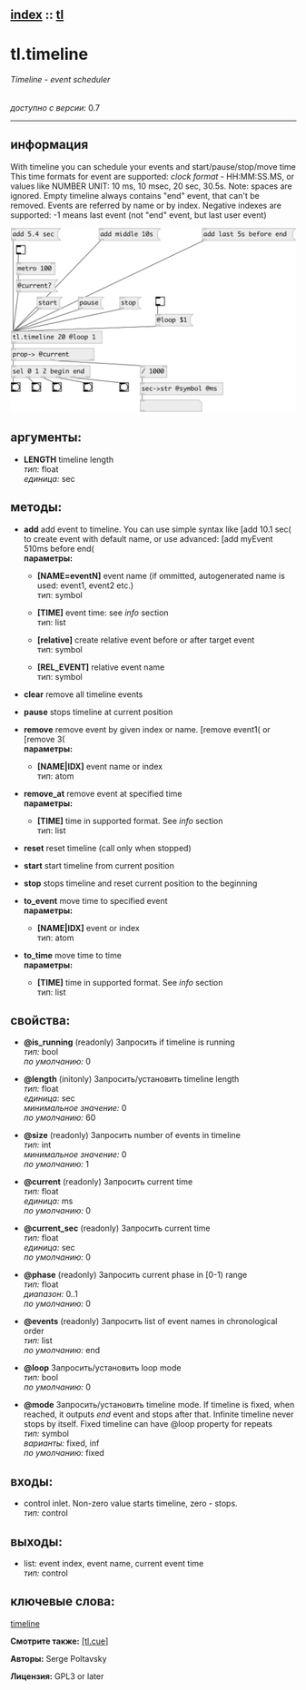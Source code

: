 [index](index.html) :: [tl](category_tl.html)
---

# tl.timeline

###### Timeline - event scheduler

*доступно с версии:* 0.7

---


## информация
With timeline you can schedule your events and start/pause/stop/move time This time formats for event are supported: *clock format* - HH:MM:SS.MS, or values like NUMBER UNIT: 10 ms, 10 msec, 20 sec, 30.5s. Note: spaces are ignored. Empty timeline always contains &#34;end&#34; event, that can&#39;t be removed. Events are referred by name or by index. Negative indexes are supported: -1 means last event (not &#34;end&#34; event, but last user event)


[![example](../examples/img/tl.timeline.jpg)](../examples/pd/tl.timeline.pd)



## аргументы:

* **LENGTH**
timeline length<br>
_тип:_ float<br>
_единица:_ sec<br>



## методы:

* **add**
add event to timeline. You can use simple syntax like [add 10.1 sec( to create
event with default name, or use advanced: [add myEvent 510ms before end(<br>
  __параметры:__
  - **[NAME=eventN]** event name (if ommitted, autogenerated name is used: event1, event2 etc.)<br>
    тип: symbol <br>

  - **[TIME]** event time: see *info* section<br>
    тип: list <br>

  - **[relative]** create relative event before or after target event<br>
    тип: symbol <br>

  - **[REL_EVENT]** relative event name<br>
    тип: symbol <br>

* **clear**
remove all timeline events<br>

* **pause**
stops timeline at current position<br>

* **remove**
remove event by given index or name. [remove event1( or [remove 3(<br>
  __параметры:__
  - **[NAME|IDX]** event name or index<br>
    тип: atom <br>

* **remove_at**
remove event at specified time<br>
  __параметры:__
  - **[TIME]** time in supported format. See *info* section<br>
    тип: list <br>

* **reset**
reset timeline (call only when stopped)<br>

* **start**
start timeline from current position<br>

* **stop**
stops timeline and reset current position to the beginning<br>

* **to_event**
move time to specified event<br>
  __параметры:__
  - **[NAME|IDX]** event or index<br>
    тип: atom <br>

* **to_time**
move time to time<br>
  __параметры:__
  - **[TIME]** time in supported format. See *info* section<br>
    тип: list <br>




## свойства:

* **@is_running** (readonly)
Запросить if timeline is running<br>
_тип:_ bool<br>
_по умолчанию:_ 0<br>

* **@length** (initonly)
Запросить/установить timeline length<br>
_тип:_ float<br>
_единица:_ sec<br>
_минимальное значение:_ 0<br>
_по умолчанию:_ 60<br>

* **@size** (readonly)
Запросить number of events in timeline<br>
_тип:_ int<br>
_минимальное значение:_ 0<br>
_по умолчанию:_ 1<br>

* **@current** (readonly)
Запросить current time<br>
_тип:_ float<br>
_единица:_ ms<br>
_по умолчанию:_ 0<br>

* **@current_sec** (readonly)
Запросить current time<br>
_тип:_ float<br>
_единица:_ sec<br>
_по умолчанию:_ 0<br>

* **@phase** (readonly)
Запросить current phase in [0-1) range<br>
_тип:_ float<br>
_диапазон:_ 0..1<br>
_по умолчанию:_ 0<br>

* **@events** (readonly)
Запросить list of event names in chronological order<br>
_тип:_ list<br>
_по умолчанию:_ end<br>

* **@loop** 
Запросить/установить loop mode<br>
_тип:_ bool<br>
_по умолчанию:_ 0<br>

* **@mode** 
Запросить/установить timeline mode. If timeline is fixed, when reached, it outputs *end* event and
stops after that. Infinite timeline never stops by itself. Fixed timeline can
have @loop property for repeats<br>
_тип:_ symbol<br>
_варианты:_ fixed, inf<br>
_по умолчанию:_ fixed<br>



## входы:

* control inlet. Non-zero value starts timeline, zero - stops.<br>
_тип:_ control



## выходы:

* list: event index, event name, current event time<br>
_тип:_ control



## ключевые слова:

[timeline](keywords/timeline.html)



**Смотрите также:**
[\[tl.cue\]](tl.cue.html)




**Авторы:** Serge Poltavsky




**Лицензия:** GPL3 or later





